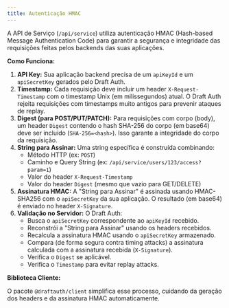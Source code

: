 ```yaml
---
title: Autenticação HMAC
---
```


A API de Serviço (`/api/service`) utiliza autenticação HMAC (Hash-based Message Authentication Code) para garantir a segurança e integridade das requisições feitas pelos backends das suas aplicações.

**Como Funciona:**

1.  **API Key:** Sua aplicação backend precisa de um `apiKeyId` e um `apiSecretKey` gerados pelo Draft Auth.
2.  **Timestamp:** Cada requisição deve incluir um header `X-Request-Timestamp` com o timestamp Unix (em milissegundos) atual. O Draft Auth rejeita requisições com timestamps muito antigos para prevenir ataques de replay.
3.  **Digest (para POST/PUT/PATCH):** Para requisições com corpo (body), um header `Digest` contendo o hash SHA-256 do corpo (em base64) deve ser incluído (`SHA-256=<hash>`). Isso garante a integridade do corpo da requisição.
4.  **String para Assinar:** Uma string específica é construída combinando:
    - Método HTTP (ex: `POST`)
    - Caminho e Query String (ex: `/api/service/users/123/access?param=1`)
    - Valor do header `X-Request-Timestamp`
    - Valor do header `Digest` (mesmo que vazio para GET/DELETE)
5.  **Assinatura HMAC:** A "String para Assinar" é assinada usando HMAC-SHA256 com o `apiSecretKey` da sua aplicação. O resultado (em base64) é enviado no header `X-Signature`.
6.  **Validação no Servidor:** O Draft Auth:
    - Busca o `apiSecretKey` correspondente ao `apiKeyId` recebido.
    - Reconstrói a "String para Assinar" usando os headers recebidos.
    - Recalcula a assinatura HMAC usando o `apiSecretKey` armazenado.
    - Compara (de forma segura contra timing attacks) a assinatura calculada com a assinatura recebida (`X-Signature`).
    - Verifica o `Digest` se aplicável.
    - Verifica o `Timestamp` para evitar replay attacks.

**Biblioteca Cliente:**

O pacote `@draftauth/client` simplifica esse processo, cuidando da geração dos headers e da assinatura HMAC automaticamente.
